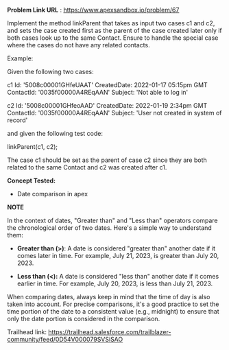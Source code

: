 **Problem Link URL** : https://www.apexsandbox.io/problem/67


Implement the method linkParent that takes as input two cases c1 and c2, and sets the case created first as the parent of the case created later only if both cases look up to the same Contact. Ensure to handle the special case where the cases do not have any related contacts.


Example:

Given the following two cases:


c1
Id: '5008c00001GHfeUAAT'
CreatedDate: 2022-01-17 05:15pm GMT
ContactId: '0035f00000A4REqAAN'
Subject: 'Not able to log in'


c2
Id: '5008c00001GHfeoAAD'
CreatedDate: 2022-01-19 2:34pm GMT
ContactId: '0035f00000A4REqAAN'
Subject: 'User not created in system of record'

and given the following test code:


linkParent(c1, c2);

The case c1 should be set as the parent of case c2 since they are both related to the same Contact and c2 was created after c1.

**Concept Tested:**
- Date comparison in apex

**NOTE**

In the context of dates, "Greater than" and "Less than" operators compare the chronological order of two dates. Here's a simple way to understand them:

- **Greater than (>)**: A date is considered "greater than" another date if it comes    later in time. For example, July 21, 2023, is greater than July 20, 2023.

- **Less than (<):** A date is considered "less than" another date if it comes earlier in time. For example, July 20, 2023, is less than July 21, 2023.

When comparing dates, always keep in mind that the time of day is also taken into account. For precise comparisons, it's a good practice to set the time portion of the date to a consistent value (e.g., midnight) to ensure that only the date portion is considered in the comparison. 

Trailhead link: https://trailhead.salesforce.com/trailblazer-community/feed/0D54V000079SVSiSAO 